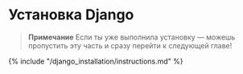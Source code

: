 # Установка Django

> **Примечание** Если ты уже выполнила установку — можешь пропустить эту часть и сразу перейти к следующей главе!

{% include "/django_installation/instructions.md" %}